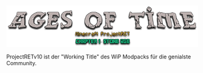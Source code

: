 ![logoimage](Ages-of-Time-Logo.png)

ProjectRETv10 ist der "Working Title" des WiP Modpacks für die genialste Community.

